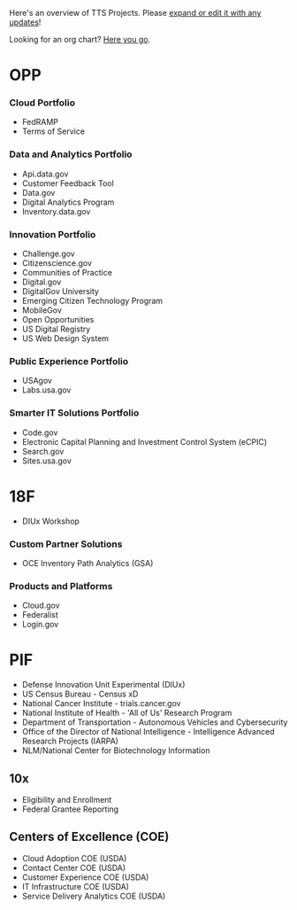 
Here's an overview of TTS Projects.  Please [expand or edit it with any updates](https://github.com/gbinal/meta/edit/18f-pages/projects/tts-work-snapshot.md)!   

Looking for an org chart?  [Here you go](https://docs.google.com/presentation/d/13KE5bpxVeS2xLXX9cwMz-hz5VTW9W3XL4-my15WV_uM/edit#slide=id.g1c9ede9b5b_0_183).  


# OPP


### Cloud Portfolio

* FedRAMP
* Terms of Service 

### Data and Analytics Portfolio

* Api.data.gov
* Customer Feedback Tool
* Data.gov
* Digital Analytics Program
* Inventory.data.gov

### Innovation Portfolio

* Challenge.gov 
* Citizenscience.gov
* Communities of Practice
* Digital.gov
* DigitalGov University
* Emerging Citizen Technology Program
* MobileGov
* Open Opportunities
* US Digital Registry
* US Web Design System

### Public Experience Portfolio

* USAgov
* Labs.usa.gov

### Smarter IT Solutions Portfolio

* Code.gov
* Electronic Capital Planning and Investment Control System (eCPIC)
* Search.gov
* Sites.usa.gov

# 18F

* DIUx Workshop

### Custom Partner Solutions 

* OCE Inventory Path Analytics (GSA)

### Products and Platforms

* Cloud.gov
* Federalist
* Login.gov


# PIF

* Defense Innovation Unit Experimental (DIUx)
* US Census Bureau - Census xD
* National Cancer Institute - trials.cancer.gov
* National Institute of Health - 'All of Us' Research Program
* Department of Transportation - Autonomous Vehicles and Cybersecurity
* Office of the Director of National Intelligence - Intelligence Advanced Research Projects (IARPA)
* NLM/National Center for Biotechnology Information


## 10x

* Eligibility and Enrollment
* Federal Grantee Reporting

## Centers of Excellence (COE) 

* Cloud Adoption COE (USDA)
* Contact Center COE (USDA)
* Customer Experience COE (USDA)
* IT Infrastructure COE (USDA)
* Service Delivery Analytics COE (USDA)

